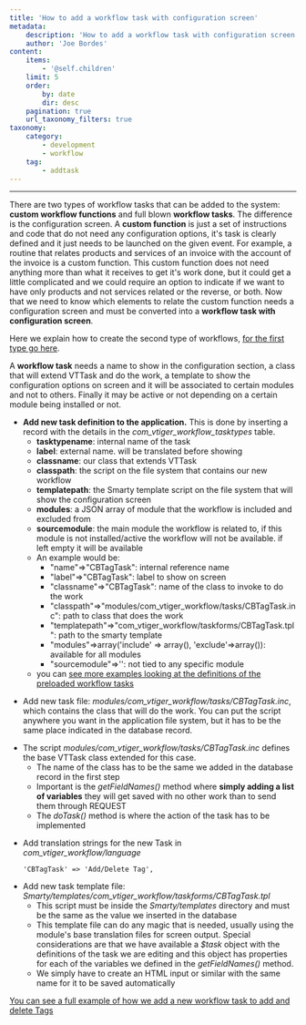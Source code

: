 ```yaml
---
title: 'How to add a workflow task with configuration screen'
metadata:
    description: 'How to add a workflow task with configuration screen'
    author: 'Joe Bordes'
content:
    items:
        - '@self.children'
    limit: 5
    order:
        by: date
        dir: desc
    pagination: true
    url_taxonomy_filters: true
taxonomy:
    category:
        - development
        - workflow
    tag:
        - addtask
---
```

---
There are two types of workflow tasks that can be added to the system:
**custom workflow functions** and full blown **workflow tasks**. The
difference is the configuration screen. A **custom function** is just a
set of instructions and code that do not need any configuration options,
it's task is clearly defined and it just needs to be launched on the
given event. For example, a routine that relates products and services
of an invoice with the account of the invoice is a custom function. This
custom function does not need anything more than what it receives to get
it's work done, but it could get a little complicated and we could
require an option to indicate if we want to have only products and not
services related or the reverse, or both. Now that we need to know which
elements to relate the custom function needs a configuration screen and
must be converted into a **workflow task with configuration screen**.

Here we explain how to create the second type of workflows, [for the first type go here](../13.addworkflowfunction).

A **workflow task** needs a name to show in the configuration section, a
class that will extend VTTask and do the work, a template to show the
configuration options on screen and it will be associated to certain
modules and not to others. Finally it may be active or not depending on
a certain module being installed or not.

-   **Add new task definition to the application.** This is done by
    inserting a record with the details in the
    *com\_vtiger\_workflow\_tasktypes* table.
    -   **tasktypename**: internal name of the task
    -   **label**: external name. will be translated before showing
    -   **classname**: our class that extends VTTask
    -   **classpath**: the script on the file system that contains our
        new workflow
    -   **templatepath**: the Smarty template script on the file system
        that will show the configuration screen
    -   **modules**: a JSON array of module that the workflow is
        included and excluded from
    -   **sourcemodule**: the main module the workflow is related to, if
        this module is not installed/active the workflow will not be
        available. if left empty it will be available
    -   An example would be:
        -   "name"=&gt;"CBTagTask": internal reference name
        -   "label"=&gt;"CBTagTask": label to show on screen
        -   "classname"=&gt;"CBTagTask": name of the class to invoke to
            do the work
        -   "classpath"=&gt;"modules/com\_vtiger\_workflow/tasks/CBTagTask.inc":
            path to class that does the work
        -   "templatepath"=&gt;"com\_vtiger\_workflow/taskforms/CBTagTask.tpl":
            path to the smarty template
        -   "modules"=&gt;array('include' =&gt; array(),
            'exclude'=&gt;array()): available for all modules
        -   "sourcemodule"=&gt;'': not tied to any specific module
    -   you can [see more examples looking at the definitions of the preloaded workflow tasks](https://github.com/tsolucio/corebos/blob/master/build/changeSets/create_workflow_taskstype.php)

<!-- -->

-   Add new task file:
    *modules/com\_vtiger\_workflow/tasks/CBTagTask.inc*, which contains
    the class that will do the work. You can put the script anywhere you
    want in the application file system, but it has to be the same place
    indicated in the database record.

<!-- -->

-   The script *modules/com\_vtiger\_workflow/tasks/CBTagTask.inc*
    defines the base VTTask class extended for this case.
    -   The name of the class has to be the same we added in the
        database record in the first step
    -   Important is the *getFieldNames()* method where **simply adding
        a list of variables** they will get saved with no other work
        than to send them through REQUEST
    -   The *doTask()* method is where the action of the task has to be
        implemented

<!-- -->

-   Add translation strings for the new Task in
    *com\_vtiger\_workflow/language*
    ```
    'CBTagTask' => 'Add/Delete Tag',
    ```
<!-- -->

-   Add new task template file:
    *Smarty/templates/com\_vtiger\_workflow/taskforms/CBTagTask.tpl*
    -   This script must be inside the *Smarty/templates* directory and
        must be the same as the value we inserted in the database
    -   This template file can do any magic that is needed, usually
        using the module's base translation files for screen output.
        Special considerations are that we have available a *$task*
        object with the definitions of the task we are editing and this
        object has properties for each of the variables we defined in
        the *getFieldNames()* method.
    -   We simply have to create an HTML input or similar with the same
        name for it to be saved automatically

[You can see a full example of how we add a new workflow task to add and delete Tags](https://github.com/tsolucio/corebos/commit/ee0ef68abec95ffbd45dc382096cb7372645f0e2)
